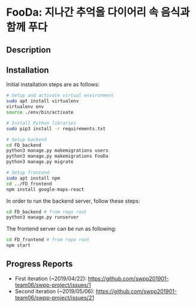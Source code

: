 # FooDa: 지나간 추억을 다이어리 속 음식과 함께 푸다

## Description

## Installation
Initial installation steps are as follows:
```bash
# Setup and activate virtual environment
sudo apt install virtualenv
virtualenv env
source ./env/bin/activate

# Install Python libraries
sudo pip3 install -r requirements.txt

# Setup backend
cd FD_backend
python3 manage.py makemigrations users
python3 manage.py makemigrations FooDa
python3 manage.py migrate

# Setup frontend
sudo apt install npm
cd ../FD_frontend
npm install google-maps-react
```
In order to run the backend server, follow these steps:
```bash
cd FD_backend # from repo root
python3 manage.py runserver
```
The frontend server can be run as following:
```bash
cd FD_frontend # from repo root
npm start
```

## Progress Reports
- First iteration (~2019/04/22): https://github.com/swpp201901-team06/swpp-project/issues/1
- Second iteration (~2019/05/06): https://github.com/swpp201901-team06/swpp-project/issues/21
